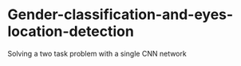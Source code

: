 # Gender-classification-and-eyes-location-detection
Solving a two task problem with a single CNN network

